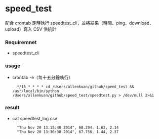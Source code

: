 speed_test
==========

配合 crontab 定時執行 speedtest_cli，並將結果（時間、ping、download、upload）寫入 CSV 供統計

### Requiremnet
* speedtest_cli

### usage
* crontab -e（每十五分鐘執行）

        */15 * * * * cd /Users/allenkuan/github/speed_test && /usr/local/bin/python /Users/allenkuan/github/speed_test/speedtest.py > /dev/null 2>&1
        
### result
* cat speedtest_log.csv

        "Thu Nov 20 13:15:40 2014", 68.204, 1.63, 2.14
        "Thu Nov 20 13:30:38 2014", 67.756, 1.44, 2.37